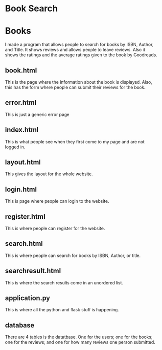 # Book Search

Books
=====

I made a program that allows people to search for books by ISBN, Author, and Title. It shows reviews and allows people to leave reviews. Also it shows the ratings and the average ratings given to the book by Goodreads.

book.html
---------
This is the page where the information about the book is displayed. Also, this has the form where people can submit their reviews for the book.

error.html
----------
This is just a generic error page

index.html
----------
This is what people see when they first come to my page and are not logged in.

layout.html
-----------
This gives the layout for the whole website.

login.html
----------
This is page where people can login to the website.

register.html
-------------
This is where people can register for the website.

search.html
-----------
This is where people can search for books by ISBN, Author, or title.

searchresult.html
-----------------
This is where the search results come in an unordered list.

application.py
--------------
This is where all the python and flask stuff is happening.

database
--------
There are 4 tables is the datatbase. One for the users; one for the books; one for the reviews; and one for how many reviews one person submitted.
